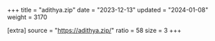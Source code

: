 +++
title = "adithya.zip"
date = "2023-12-13"
updated = "2024-01-08"
weight = 3170

[extra]
source = "https://adithya.zip/"
ratio = 58
size = 3
+++
